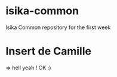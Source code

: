 # isika-common
Isika Common repository for the first week 


# Insert de Camille
=> hell yeah !
OK :) 
